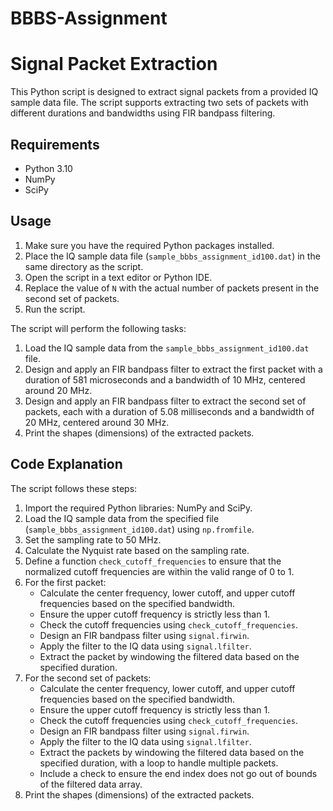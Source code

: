 # BBBS-Assignment
# Signal Packet Extraction

This Python script is designed to extract signal packets from a provided IQ sample data file. The script supports extracting two sets of packets with different durations and bandwidths using FIR bandpass filtering.

## Requirements

- Python 3.10
- NumPy
- SciPy

## Usage
1. Make sure you have the required Python packages installed.
2. Place the IQ sample data file (`sample_bbbs_assignment_id100.dat`) in the same directory as the script.
3. Open the script in a text editor or Python IDE.
4. Replace the value of `N` with the actual number of packets present in the second set of packets.
5. Run the script.

The script will perform the following tasks:

1. Load the IQ sample data from the `sample_bbbs_assignment_id100.dat` file.
2. Design and apply an FIR bandpass filter to extract the first packet with a duration of 581 microseconds and a bandwidth of 10 MHz, centered around 20 MHz.
3. Design and apply an FIR bandpass filter to extract the second set of packets, each with a duration of 5.08 milliseconds and a bandwidth of 20 MHz, centered around 30 MHz.
4. Print the shapes (dimensions) of the extracted packets.

## Code Explanation

The script follows these steps:

1. Import the required Python libraries: NumPy and SciPy.
2. Load the IQ sample data from the specified file (`sample_bbbs_assignment_id100.dat`) using `np.fromfile`.
3. Set the sampling rate to 50 MHz.
4. Calculate the Nyquist rate based on the sampling rate.
5. Define a function `check_cutoff_frequencies` to ensure that the normalized cutoff frequencies are within the valid range of 0 to 1.
6. For the first packet:
   - Calculate the center frequency, lower cutoff, and upper cutoff frequencies based on the specified bandwidth.
   - Ensure the upper cutoff frequency is strictly less than 1.
   - Check the cutoff frequencies using `check_cutoff_frequencies`.
   - Design an FIR bandpass filter using `signal.firwin`.
   - Apply the filter to the IQ data using `signal.lfilter`.
   - Extract the packet by windowing the filtered data based on the specified duration.
7. For the second set of packets:
   - Calculate the center frequency, lower cutoff, and upper cutoff frequencies based on the specified bandwidth.
   - Ensure the upper cutoff frequency is strictly less than 1.
   - Check the cutoff frequencies using `check_cutoff_frequencies`.
   - Design an FIR bandpass filter using `signal.firwin`.
   - Apply the filter to the IQ data using `signal.lfilter`.
   - Extract the packets by windowing the filtered data based on the specified duration, with a loop to handle multiple packets.
   - Include a check to ensure the end index does not go out of bounds of the filtered data array.
9. Print the shapes (dimensions) of the extracted packets.

